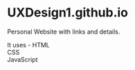 # UXDesign1.github.io

Personal Website with links and details.

It uses - HTML  
          CSS  
          JavaScript
